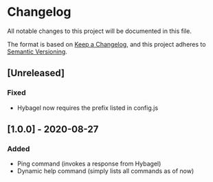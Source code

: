 # Changelog
All notable changes to this project will be documented in this file.

The format is based on [Keep a Changelog](https://keepachangelog.com/en/1.0.0/),
and this project adheres to [Semantic Versioning](https://semver.org/spec/v2.0.0.html).

## [Unreleased]
### Fixed
- Hybagel now requires the prefix listed in config.js

## [1.0.0] - 2020-08-27
### Added
- Ping command (invokes a response from Hybagel)
- Dynamic help command (simply lists all commands as of now)
